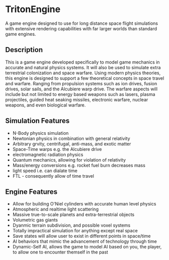 # TritonEngine
A game engine designed to use for long distance space flight simulations with extensive rendering capabilities with far larger worlds than standard game engines.

## Description
This is a game engine developed specifically to model game mechanics in accurate and natural physics systems. It will also be used to simulate extra terrestrial colonization and space warfare. Using modern physics theories, this engine is designed to support a few theoretical concepts in space travel and warfare. Ranging from propulsion systems such as ion drives, fusion drives, solar sails, and the Alcubiere warp drive. The warfare aspects will include but not limited to energy based weapons such as lasers, plasma projectiles, guided heat seaking missiles, electronic warfare, nuclear weapons, and even biological warfare.

## Simulation Features
- N-Body physics simulation
- Newtonian physics in combination with general relativity
- Arbitrary grvity, centrifugal, anti-mass, and exotic matter
- Space-Time warps e.g. the Alcubiere drive
- electromagnetic radiation physics
- Quantum mechanics, allowing for violation of relativity
- Mass/energy conversions e.g. rocket fuel burn decreases mass
- light speed i.e. can dialate time
- FTL -  consequently allow of time travel

## Engine Features
- Allow for building O'Niel cylinders with accurate human level physics
- Atmospheric and realtime light scattering
- Massive true-to-scale planets and extra-terrestrial objects
- Volumetric gas giants
- Dyanmic terrain subdivision, and possible voxel systems
- Totally impractical simulation for anything except real space
- Save states will allow user to exist in different points in space/time
- AI behaviors that mimic the advancement of technology through time
- Dynamic-Self AI, allows the game to model AI based on you, the player, to allow one to encounter themself in the past

